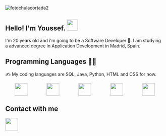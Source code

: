 ![fotochulacortada2](https://github.com/YoussefAKQ/YoussefAKQ/assets/118306973/f2d27490-877e-442d-b25c-3eb91b5664c3)

## Hello! I'm Youssef. <img src="https://github.com/TheDudeThatCode/TheDudeThatCode/blob/master/Assets/Hi.gif" width="35" />
I'm 20 years old and i'm going to be a Software Developer 🐣. I am studying a advanced degree in Application Development in Madrid, Spain.
## Programming Languages 🧑‍💻
✍️ My coding languages are SQL, Java, Python, HTML and CSS for now.

<div style="display: flex; justify-content: space-around;">
<img src="https://github.com/YoussefAKQ/YoussefAKQ/assets/118306973/0aeaecfc-93a0-4ecd-a317-14f9bed1faff" width="40"/>
<img src="https://github.com/YoussefAKQ/YoussefAKQ/assets/118306973/e52b9e5e-8979-49a4-8c04-99f50e7e82bb" width="40"/>
<img src="https://github.com/YoussefAKQ/YoussefAKQ/assets/118306973/02f28d56-ca7f-4966-81c8-f9c664e5a77a" width="40"/>
<img src="https://github.com/YoussefAKQ/YoussefAKQ/assets/118306973/517abb7f-92ef-4626-8599-0c2be1ee5ea6" width="40"/>
<img src="https://github.com/YoussefAKQ/YoussefAKQ/assets/118306973/ae8d5981-1eb2-4886-a365-4842b873bc3f" width="40"/>
</div>

## Contact with me
<a href="https://twitter.com/YoussefAKQ"><img src="https://github.com/YoussefAKQ/YoussefAKQ/assets/118306973/175669bb-9332-4e4a-bba8-c158142dab0e" width="40"/></a>
